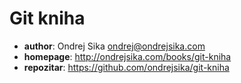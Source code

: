 # Git kniha

- __author__: Ondrej Sika <ondrej@ondrejsika.com>
- __homepage__: <http://ondrejsika.com/books/git-kniha>
- __repozitar__: <https://github.com/ondrejsika/git-kniha>

